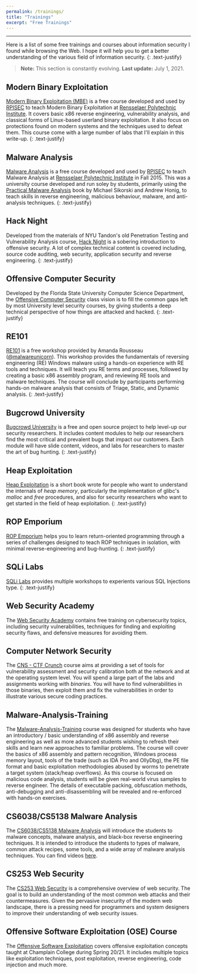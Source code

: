 ```yaml
---
permalink: /trainings/
title: "Trainings"
excerpt: "Free Trainings"
---
```


---
Here is a list of some free trainings and courses about information security I found while browsing the Web. I hope it will help you to get a better understanding of the various field of information security.
{: .text-justify}

>**Note:** This section is constantly evolving. **Last update:** July 1, 2021.

## Modern Binary Exploitation 

[Modern Binary Exploitation (MBE)](https://github.com/RPISEC/MBE) is a free course developed and used by [RPISEC](http://rpis.ec) to teach Modern Binary Exploitation at [Rensselaer Polytechnic Institute](https://rpi.edu). It covers basic x86 reverse engineering, vulnerability analysis, and classical forms of Linux-based userland binary exploitation. It also focus on protections found on modern systems and the techniques used to defeat them. This course come with a large number of labs that I'll explain in this write-up.
{: .text-justify}

## Malware Analysis

[Malware Analysis](https://github.com/RPISEC/Malware) is a free course developed and used by [RPISEC](https://rpis.ec) to teach Malware Analysis at [Rensselaer Polytechnic Institute](https://rpi.edu) in Fall 2015. This was a university course developed and run soley by students, primarily using the [Practical Malware Analysis](https://nostarch.com/malware) book by Michael Sikorski and Andrew Honig, to teach skills in reverse engineering, malicious behaviour, malware, and anti-analysis techniques.
{: .text-justify}

## Hack Night

Developed from the materials of NYU Tandon's old Penetration Testing and Vulnerability Analysis course, [Hack Night](https://github.com/osirislab/Hack-Night) is a sobering introduction to offensive security. A lot of complex technical content is covered including, source code auditing, web security, application security and reverse engineering.
{: .text-justify}

## Offensive Computer Security

Developed by the Florida State University Computer Science Department, the [Offensive Computer Security](http://www.cs.fsu.edu/~redwood/OffensiveComputerSecurity/) class vision is to fill the common gaps left by most University level security courses, by giving students a deep technical perspective of how things are attacked and hacked.
{: .text-justify}

## RE101

[RE101](https://sites.google.com/secured.org/malwareunicorn/reverse-engineering/re101) is a free workshop provided by Amanda Rousseau ([@malwareunicorn](https://twitter.com/malwareunicorn)). This workshop provides the fundamentals of reversing engineering (RE) Windows malware using a hands-on experience with RE tools and techniques. It will teach you RE terms and processes, followed by creating a basic x86 assembly program, and reviewing RE tools and malware techniques. The course will conclude by participants performing hands-on malware analysis that consists of Triage, Static, and Dynamic analysis.
{: .text-justify}

## Bugcrowd University

[Bugcrowd University](https://github.com/bugcrowd/bugcrowd_university.git) is a free and open source project to help level-up our security researchers. It includes content modules to help our researchers find the most critical and prevalent bugs that impact our customers. Each module will have slide content, videos, and labs for researchers to master the art of bug hunting.
{: .text-justify}

## Heap Exploitation

[Heap Exploitation](https://github.com/DhavalKapil/heap-exploitation) is a short book wrote for people who want to understand the internals of *heap memory*, particularly the implementation of glibc's *malloc* and *free* procedures, and also for security researchers who want to get started in the field of heap exploitation.
{: .text-justify}

## ROP Emporium

[ROP Emporium](https://ropemporium.com/) helps you to learn return-oriented programming through a series of challenges designed to teach ROP techniques in isolation, with minimal reverse-engineering and bug-hunting.
{: .text-justify}

## SQLi Labs

[SQLi Labs](https://github.com/Audi-1/sqli-labs) provides multiple workshops to experients various SQL Injections type.
{: .text-justify}

## Web Security Academy

The [Web Security Academy](https://portswigger.net/web-security) contains free training on cybersecurity topics, including security vulnerabilities, techniques for finding and exploiting security flaws, and defensive measures for avoiding them.

## Computer Network Security

The [CNS - CTF Crunch](https://ocw.cs.pub.ro/courses/cns) course aims at providing a set of tools for vulnerability assessment and security calibration both at the network and at the operating system level. You will spend a large part of the labs and assignments working with *binaries*. You will have to find vulnerabilities in those binaries, then exploit them and  fix the vulnerabilities in order to illustrate various secure coding practices.

## Malware-Analysis-Training

The [Malware-Analysis-Training](https://github.com/OpenRCE/Malware-Analysis-Training) course was designed for students who have an introductory / basic understanding of x86 assembly and reverse engineering as well as more advanced students wishing to refresh their skills and learn new approaches to familiar problems. The course will cover the basics of x86 assembly and pattern recognition, Windows process memory layout, tools of the trade (such as IDA Pro and OllyDbg), the PE file format and basic exploitation methodologies abused by worms to penetrate a target system (stack/heap overflows). As this course is focused on malicious code analysis, students will be given real-world virus samples to reverse engineer. The details of executable packing, obfuscation methods, anti-debugging and anti-disassembling will be revealed and re-enforced with hands-on exercises.

## CS6038/CS5138 Malware Analysis

The [CS6038/CS5138 Malware Analysis](https://class.malware.re/) will introduce the students to malware concepts, malware analysis, and black-box reverse engineering techniques. It is intended to introduce the students to types of malware, common attack recipes, some tools, and a wide array of malware analysis techniques. You can find videos [here](https://www.youtube.com/user/cincykane/videos).

## CS253 Web Security

The [CS253 Web Security](https://web.stanford.edu/class/cs253/) is a comprehensive overview of web security. The goal is to build an understanding of the most common web attacks and their countermeasures. Given the pervasive insecurity of the modern web landscape, there is a pressing need for programmers and system designers to improve their understanding of web security issues.

## Offensive Software Exploitation (OSE) Course

The [Offensive Software Exploitation](https://github.com/ashemery/exploitation-course) covers offensive exploitation concepts taught at Champlain College during Spring 20/21. It includes multiple topics like exploitation techniques, post exploitation, reverse engineering, code injection and much more.
